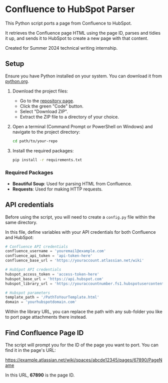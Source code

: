 # Confluence to HubSpot Parser

This Python script ports a page from Confluence to HubSpot.

It retrieves the Confluence page HTML using the page ID, parses and tidies it up, and sends it to HubSpot to create a new page with that content.

Created for Summer 2024 technical writing internship.

## Setup

Ensure you have Python installed on your system. You can download it from [python.org](https://www.python.org/downloads/).

1. Download the project files:
    - Go to the [repository page](https://github.com/astralcheeks/confluence-to-hubspot-parser).
    - Click the green "Code" button.
    - Select "Download ZIP".
    - Extract the ZIP file to a directory of your choice.

2. Open a terminal (Command Prompt or PowerShell on Windows) and navigate to the project directory:
    ```sh
    cd path/to/your-repo
    ```

3. Install the required packages:
    ```sh
    pip install -r requirements.txt
    ```

### Required Packages

- **Beautiful Soup**: Used for parsing HTML from Confluence.
- **Requests**: Used for making HTTP requests.


## API credentials
Before using the script, you will need to create a ```config.py``` file within the same directory.

In this file, define variables with your API credentials for both Confluence and HubSpot:

``` py
# Confluence API credentials
confluence_username = 'youremail@example.com'
confluence_api_token = 'api-token-here'
confluence_base_url = 'https://youraccount.atlassian.net/wiki'

# HubSpot API credentials
hubspot_access_token = 'access-token-here'
hubspot_base_url = 'https://api.hubspot.com'
hubspot_library_url = 'https://youraccountnumber.fs1.hubspotusercontent-na1.net/hubfs/youraccountnumber/library'

# Hubspot parameters
template_path = '/PathToYourTemplate.html'
domain = 'yourhubspotdomain.com'
```

Within the library URL, you can replace the path with any sub-folder you like to port page attachments there instead.

## Find Confluence Page ID

The script will prompt you for the ID of the page you want to port. You can find it in the page's URL:

https://example.atlassian.net/wiki/spaces/abcde12345/pages/67890/PageName

In this URL, **67890** is the page ID.